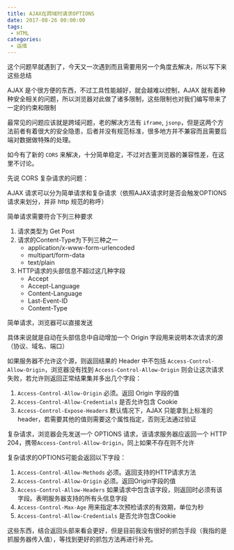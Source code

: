 ```yaml
---
title: AJAX在跨域时请求OPTIONS
date: 2017-08-26 00:00:00
tags: 
 - HTML
categories:
 - 运维
---
```


这个问题早就遇到了，今天又一次遇到而且需要用另一个角度去解决，所以写下来这些总结

AJAX 是个很方便的东西，不过工具性能越好，就会越难以控制，AJAX 就有着种种安全相关的问题，所以浏览器对此做了诸多限制，这些限制也对我们编写带来了一定的约束和限制

最常见的问题应该就是跨域问题，老的解决方法有 `iframe`, `jsonp`，但是这两个方法前者有着很大的安全隐患，后者并没有规范标准，很多地方并不兼容而且需要后端对数据做特殊的处理。

如今有了新的 `CORS` 来解决，十分简单稳定，不过对古董浏览器的兼容性差，在这里不讨论。

先说 CORS 复杂请求的问题：

AJAX 请求可以分为简单请求和复杂请求（依照AJAX请求时是否会触发OPTIONS请求来划分，并非 http 规范的称呼）

简单请求需要符合下列三种要求

1. 请求类型为 Get Post
2. 请求的Content-Type为下列三种之一
    - application/x-www-form-urlencoded
    - multipart/form-data
    - text/plain
3. HTTP请求的头部信息不超过这几种字段
    - Accept
    - Accept-Language
    - Content-Language
    - Last-Event-ID
    - Content-Type

简单请求，浏览器可以直接发送

具体来说就是自动在头部信息中自动增加一个 Origin 字段用来说明本次请求的源（协议、域名、端口）

如果服务器不允许这个源，则返回结果的 Header 中不包括 `Access-Control-Allow-Origin`，浏览器没有找到 `Access-Control-Allow-Origin` 则会让这次请求失败，若允许则返回正常结果集并多出几个字段：

1. `Access-Control-Allow-Origin` 必须。返回 Origin 字段的值
1. `Access-Control-Allow-Credentials` 是否允许包含 Cookie
1. `Access-Control-Expose-Headers` 默认情况下，AJAX 只能拿到上标准的 header，若需要其他的值则需要这个属性指定，否则无法通过验证

复杂请求，浏览器会先发送一个 OPTIONS 请求，该请求服务器应返回一个 HTTP 204，携带`Access-Control-Allow-Origin`，同上如果不存在则不允许

复杂请求的OPTIONS可能会返回以下字段：

1. `Access-Control-Allow-Methods` 必须。返回支持的HTTP请求方法
1. `Access-Control-Allow-Origin` 必须。返回Origin字段的值
1. `Access-Control-Allow-Headers` 如果请求中包含该字段，则返回时必须有该字段。表明服务器支持的所有头信息字段
1. `Access-Control-Max-Age` 用来指定本次预检请求的有效期，单位为秒
1. `Access-Control-Allow-Credentials` 是否允许包含Cookie

这些东西，结合返回头部来看会更好，但是目前我没有很好的抓包手段（我指的是抓服务器传入值），等找到更好的抓包方法再进行补充。
